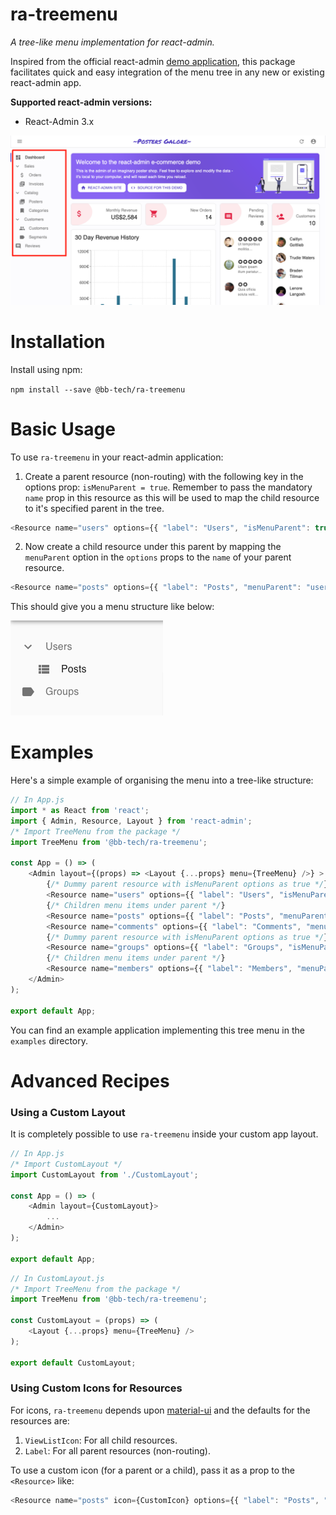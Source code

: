 # ra-treemenu

*A tree-like menu implementation for react-admin.*

Inspired from the official react-admin [demo application](https://marmelab.com/react-admin-demo/#/), this package facilitates quick and easy integration of the menu tree in any new or existing react-admin app.


**Supported react-admin versions:**

* React-Admin 3.x

<img src="./assets/ra-demo.png" alt="React Admin Demo">


# Installation

Install using npm:

`npm install --save @bb-tech/ra-treemenu`

# Basic Usage

To use `ra-treemenu` in your react-admin application:

1. Create a parent resource (non-routing) with the following key in the options prop: `isMenuParent = true`. Remember to pass the mandatory `name` prop in this resource as this will be used to map the child resource to it's specified parent in the tree.

```js
<Resource name="users" options={{ "label": "Users", "isMenuParent": true }} />
```

2. Now create a child resource under this parent by mapping the `menuParent` option in the `options` props to the `name` of your parent resource.

```js
<Resource name="posts" options={{ "label": "Posts", "menuParent": "users" }} />
```

This should give you a menu structure like below:

<img src="./assets/tree.png" alt="Tree Image">

# Examples


Here's a simple example of organising the menu into a tree-like structure:

```js
// In App.js
import * as React from 'react';
import { Admin, Resource, Layout } from 'react-admin';
/* Import TreeMenu from the package */
import TreeMenu from '@bb-tech/ra-treemenu';

const App = () => (
    <Admin layout={(props) => <Layout {...props} menu={TreeMenu} />} >
        {/* Dummy parent resource with isMenuParent options as true */}
        <Resource name="users" options={{ "label": "Users", "isMenuParent": true }} />
        {/* Children menu items under parent */}
        <Resource name="posts" options={{ "label": "Posts", "menuParent": "users" }} />
        <Resource name="comments" options={{ "label": "Comments", "menuParent": "users" }} />
        {/* Dummy parent resource with isMenuParent options as true */}
        <Resource name="groups" options={{ "label": "Groups", "isMenuParent": true }} />
        {/* Children menu items under parent */}
        <Resource name="members" options={{ "label": "Members", "menuParent": "groups" }} />
    </Admin>
);

export default App;
```

You can find an example application implementing this tree menu in the `examples` directory.


# Advanced Recipes

### Using a Custom Layout

It is completely possible to use `ra-treemenu` inside your custom app layout.

```js
// In App.js
/* Import CustomLayout */
import CustomLayout from './CustomLayout';
 
const App = () => (
    <Admin layout={CustomLayout}>
        ...
    </Admin>
);

export default App;
```

```js
// In CustomLayout.js
/* Import TreeMenu from the package */
import TreeMenu from '@bb-tech/ra-treemenu';
 
const CustomLayout = (props) => (
    <Layout {...props} menu={TreeMenu} />
);

export default CustomLayout;
```

### Using Custom Icons for Resources

For icons, `ra-treemenu` depends upon [material-ui](https://material-ui.com/components/material-icons/) and the defaults for the resources are:
1. `ViewListIcon`: For all child resources.
2. `Label`: For all parent resources (non-routing).

To use a custom icon (for a parent or a child), pass it as a prop to the `<Resource>` like:

```js
<Resource name="posts" icon={CustomIcon} options={{ "label": "Posts", "menuParent": "users" }} />
```